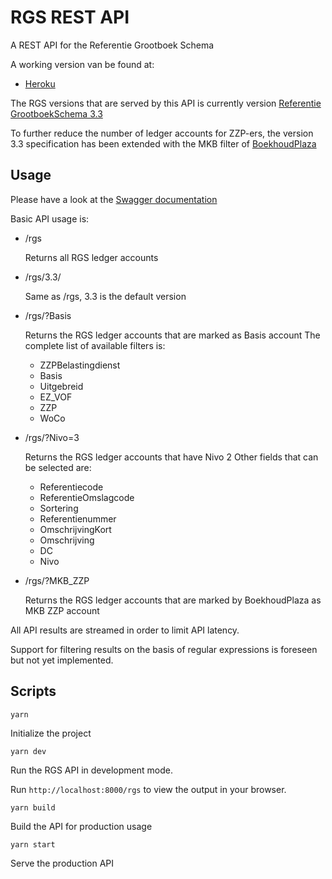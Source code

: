 # RGS REST API

A REST API for the Referentie Grootboek Schema

A working version van be found at:

- [Heroku](https://rgsapi.herokuapp.com/rgs/?MKB_ZZP)


The RGS versions that are served by this API is currently version
[Referentie GrootboekSchema 3.3](https://referentiegrootboekschema.nl/definitieve-versie-rgs-33)

To further reduce the number of ledger accounts for ZZP-ers,
the version 3.3 specification has been extended with the MKB filter of
[BoekhoudPlaza](https://www.boekhoudplaza.nl/cmm/rgs/decimaal_rekeningschema_rgs.php?kznivo34=2&brancheid=1&rgsvarzoek=&kzBedrijf=ZZP)

## Usage

Please have a look at the [Swagger documentation](https://rgsapi.herokuapp.com/api-docs/)

Basic API usage is:

- /rgs
  
  Returns all RGS ledger accounts
  

- /rgs/3.3/
  
  Same as /rgs, 3.3 is the default version
  

- /rgs/?Basis
  
  Returns the RGS ledger accounts that are marked as Basis account
  The complete list of available filters is:
  - ZZPBelastingdienst 
  - Basis
  - Uitgebreid
  - EZ_VOF
  - ZZP
  - WoCo

    
- /rgs/?Nivo=3

  Returns the RGS ledger accounts that have Nivo 2
  Other fields that can be selected are:
  - Referentiecode
  - ReferentieOmslagcode
  - Sortering
  - Referentienummer
  - OmschrijvingKort
  - Omschrijving
  - DC
  - Nivo


- /rgs/?MKB_ZZP

  Returns the RGS ledger accounts that are marked by BoekhoudPlaza as MKB ZZP account


All API results are streamed in order to limit API latency.

Support for filtering results on the basis of regular expressions is foreseen but not yet implemented.

## Scripts

`yarn`

Initialize the project

`yarn dev`

Run the RGS API in development mode.

Run `http://localhost:8000/rgs` to view the output in your browser.

`yarn build`

Build the API for production usage

`yarn start`

Serve the production API


